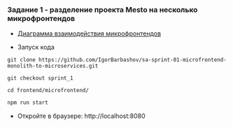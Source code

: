 ### Задание 1 - разделение проекта Mesto на несколько микрофронтендов

- [Диаграмма взаимодействия микрофронтендов](https://drive.google.com/file/d/1O416Tv1c1H9OnnybiNtZSdHZzYL-Apjv/view?usp=sharing)


- Запуск кода

```
git clone https://github.com/IgorBarbashov/sa-sprint-01-microfrontend-monolith-to-microservices.git
```

```
git checkout sprint_1
```

```
cd frontend/microfrontend/
```

```bash
npm run start
```

- Откройте в браузере: http://localhost:8080
